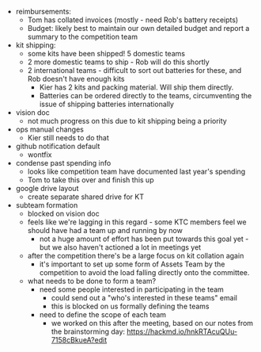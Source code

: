 * reimbursements:
  * Tom has collated invoices (mostly - need Rob's battery receipts)
  * Budget: likely best to maintain our own detailed budget and report a summary to the competition team
* kit shipping:
  * some kits have been shipped! 5 domestic teams
  * 2 more domestic teams to ship - Rob will do this shortly
  * 2 international teams - difficult to sort out batteries for these, and Rob doesn't have enough kits
    * Kier has 2 kits and packing material. Will ship them directly.
    * Batteries can be ordered directly to the teams, circumventing the issue of shipping batteries internationally
* vision doc
  * not much progress on this due to kit shipping being a priority
* ops manual changes
  * Kier still needs to do that
* github notification default
  * wontfix
* condense past spending info
  * looks like competition team have documented last year's spending
  * Tom to take this over and finish this up
* google drive layout
  * create separate shared drive for KT
* subteam formation
  * blocked on vision doc
  * feels like we're lagging in this regard - some KTC members feel we should have had a team up and running by now
    * not a huge amount of effort has been put towards this goal yet - but we also haven't actioned a lot in meetings yet
  * after the competition there's be a large focus on kit collation again
    * it's important to set up some form of Assets Team by the competition to avoid the load falling directly onto the committee.
  * what needs to be done to form a team?
    * need some people interested in participating in the team
      * could send out a "who's interested in these teams" email
      * this is blocked on us formally defining the teams
    * need to define the scope of each team
      * we worked on this after the meeting, based on our notes from the brainstorming day: https://hackmd.io/hnkRTAcuQUu-7158cBkueA?edit
